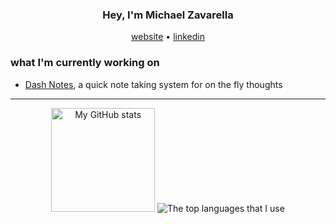 <h3 align="center">Hey, I'm Michael Zavarella</h3>
<p align="center">
  <a href="https://zavarella.dev">website</a> •
  <a href="https://linkedin.com/in/michaelpzavarella">linkedin</a>
</p>

### what I'm currently working on

- [Dash Notes](https://github.com/johndenverscar/dash-notes), a quick note taking system for on the fly thoughts

---

<div align="center">
  <img src="https://github-readme-stats.vercel.app/api?username=johndenverscar&show_icons=true&theme=radical&layout=compact" height="166px" alt="My GitHub stats"/>
  <img src="https://github-readme-stats.vercel.app/api/top-langs/?username=johndenverscar&theme=radical&layout=compact&hide=vue,css,html,ejs" alt="The top languages that I use"/>
</div>
